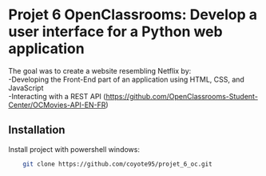 
# Projet 6 OpenClassrooms: Develop a user interface for a Python web application


The goal was to create a website resembling Netflix by:  
-Developing the Front-End part of an application using HTML, CSS, and JavaScript  
-Interacting with a REST API (https://github.com/OpenClassrooms-Student-Center/OCMovies-API-EN-FR)





## Installation

Install project with powershell windows:

```bash
    git clone https://github.com/coyote95/projet_6_oc.git

```


    
